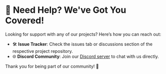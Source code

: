 # 💬 Need Help? We've Got You Covered!

Looking for support with any of our projects? Here’s how you can reach out:

- 🛠️ **Issue Tracker**: Check the issues tab or discussions section of the respective project repository.
- 🌐 **Discord Community**: Join our [Discord server](https://discord.gg/FZwPASkKb2) to chat with us directly.

Thank you for being part of our community! 💖
